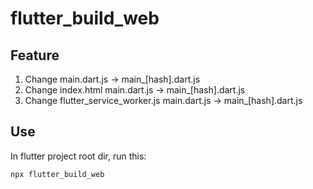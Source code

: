 # flutter_build_web

## Feature

1. Change main.dart.js -> main\_[hash].dart.js
2. Change index.html main.dart.js -> main\_[hash].dart.js
3. Change flutter_service_worker.js main.dart.js -> main\_[hash].dart.js

## Use

In flutter project root dir, run this:

```sh
npx flutter_build_web
```
